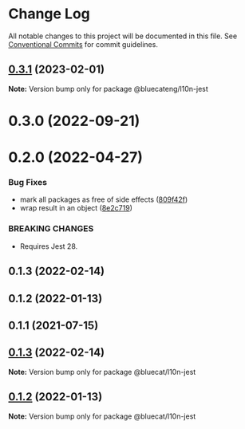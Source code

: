 # Change Log

All notable changes to this project will be documented in this file.
See [Conventional Commits](https://conventionalcommits.org) for commit guidelines.

## [0.3.1](https://github.com/bluecatengineering/l10n-packages/compare/@bluecateng/l10n-jest@0.3.0...@bluecateng/l10n-jest@0.3.1) (2023-02-01)

**Note:** Version bump only for package @bluecateng/l10n-jest

# 0.3.0 (2022-09-21)

# 0.2.0 (2022-04-27)

### Bug Fixes

- mark all packages as free of side effects ([809f42f](https://gitlab.bluecatlabs.net/bluecat-uiux/l10n-packages/commit/809f42f77e2ce31287cd78f599f2e67154b50a84))
- wrap result in an object ([8e2c719](https://gitlab.bluecatlabs.net/bluecat-uiux/l10n-packages/commit/8e2c719c2f86879d2a025d5db9e52705ed10c01e))

### BREAKING CHANGES

- Requires Jest 28.

## 0.1.3 (2022-02-14)

## 0.1.2 (2022-01-13)

## 0.1.1 (2021-07-15)

## [0.1.3](https://gitlab.bluecatlabs.net/bluecat-uiux/l10n-packages/compare/v0.1.2...v0.1.3) (2022-02-14)

**Note:** Version bump only for package @bluecat/l10n-jest

## [0.1.2](https://gitlab.bluecatlabs.net/bluecat-uiux/l10n-packages/compare/v0.1.1...v0.1.2) (2022-01-13)

**Note:** Version bump only for package @bluecat/l10n-jest

